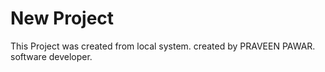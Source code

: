 # New Project

This Project was created from local system.
created by PRAVEEN PAWAR.
software developer.
